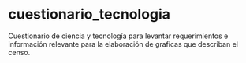 # cuestionario_tecnologia
Cuestionario de ciencia y tecnología para levantar requerimientos e información relevante para la elaboración de graficas  que describan el censo.
